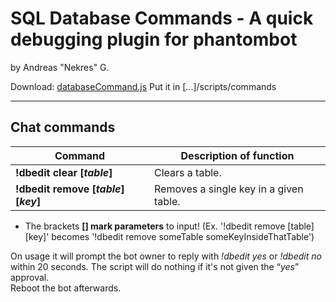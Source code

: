 # SQL Database Commands - A quick debugging plugin for phantombot
by Andreas "Nekres" G.

Download: [databaseCommand.js](https://raw.githubusercontent.com/PhantomBot/custom-modules/master/databaseCommand/scripts/commands/databaseCommand.js)
Put it in [...]/scripts/commands

--------------
## Chat commands

Command | Description of function
------------ | -------------
**!dbedit clear [*table*]** | Clears a table.
**!dbedit remove [*table*] [*key*]** | Removes a single key in a given table.

* The brackets **[] mark parameters** to input! (Ex. '!dbedit remove [table] [key]' becomes '!dbedit remove someTable someKeyInsideThatTable')  
  
On usage it will prompt the bot owner to reply with *!dbedit yes* or *!dbedit no* within 20 seconds. The script will do nothing if it's not given the “*yes*” approval.  
Reboot the bot afterwards.